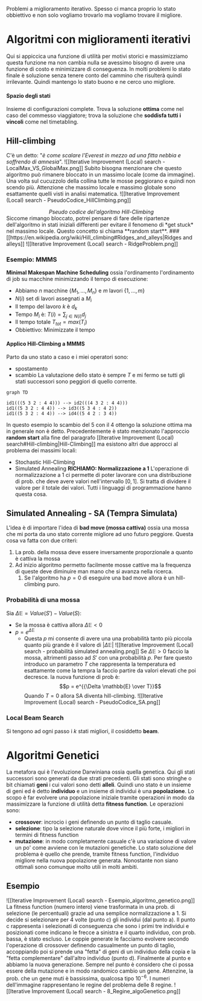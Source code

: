 Problemi a miglioramento iterativo. Spesso ci manca proprio lo stato obbiettivo e non solo vogliamo trovarlo ma vogliamo trovare il migliore. 

# Algoritmi con miglioramenti iterativi
Qui si appiccica una funzione di utilità per motivi storici e massimizziamo questa funzione ma non cambia nulla se avessimo bisogno di avere una funzione di costo e minimizzare di conseguenza. 
In molti problemi lo stato finale è soluzione senza tenere conto del cammino che risulterà quindi irrilevante. Quindi mantengo lo stato buono e ne cerco uno migliore.
#### Spazio degli stati
Insieme di configurazioni complete. Trova la soluzione **ottima** come nel caso del commesso viaggiatore; trova la soluzione che **soddisfa tutti i vincoli** come nel timetabling.

## Hill-climbing 
C'è un detto: "*è come scalare l'Everest in mezzo ad una fitta nebbia e soffrendo di amnesia*".
![[Iterative Improvement (Local) search - LocalMax_VS_GlobalMax.png]]
Subito bisogna menzionare che questo algoritmo può rimanere bloccato in un massimo locale (come da immagine). Una volta sul cucuzzolo della collina tutte le mosse peggiorano e quindi non scendo più. Attenzione che massimo locale e massimo globale sono esattamente quelli visti in analisi matematica.
![[Iterative Improvement (Local) search - PseudoCodice_HillClimbing.png]]
<center style="font-style:italic">Pseudo codice del'algoritmo Hill-Climbing</center>
Siccome rimango bloccato, potrei pensare di fare delle ripartenze dell'algoritmo in stati iniziali differenti per evitare il fenomeno di *get stuck* nel massimo locale. Questo concetto si chiama **random start**.
### [[https://en.wikipedia.org/wiki/Hill_climbing#Ridges_and_alleys|Ridges and alleys]]
![[Iterative Improvement (Local) search - RidgeProblem.png]]

### Esempio: MMMS
**Minimal Makespan Machine Scheduling** ossia l'ordinamento l'ordinamento di job su macchine minimizzando il tempo di esecuzione:
+ Abbiamo $n$ macchine $\{M_1, ..., M_n\}$ e $m$ lavori $\{1, ..., m\}$
+ $N(i)$ set di lavori assegnati a $M_i$
+ Il tempo del lavoro $k$ è $d_k$
+ Tempo $M_i$ è: $T(i) = \sum_{j\in N(i)}{d_j}$
+ Il tempo totale $T_{tot} = max(T_i)$
+ Obbiettivo: Minimizzate il tempo

#### Applico Hill-Climbing a MMMS
Parto da uno stato a caso e i miei operatori sono:
+ spostamento
+ scambio
La valutazione dello stato è sempre $T$ e mi fermo se tutti gli stati successori sono peggiori di quello corrente. 
```mermaid 
graph TD 

id1(((5 3 2 : 4 4))) --> id2(((4 3 2 : 4 4)))
id1((5 3 2 : 4 4)) --> id3((5 3 4 : 4 2))
id1((5 3 2 : 4 4)) --> id4((5 4 2 : 3 4))
```
In questo esempio lo scambio del 5 con il 4 ottengo la soluzione ottima ma in generale non è detto.
Precedentemente è stato menzionato l'approccio **random start** alla fine del paragrafo [[Iterative Improvement (Local) search#Hill-climbing|Hill-Climbing]] ma esistono altri due approcci al problema dei massimi locali:
+ Stochastic Hill-Climbing
+ Simulated Annealing
**RICHIAMO: Normalizzazione a 1**
L'operazione di normalizzazione a 1 ci permette di poter lavorare con una distribuzione di prob. che deve avere valori nell'intervallo $[0,1]$. Si tratta di dividere il valore per il totale dei valori. Tutti i linguaggi di programmazione hanno questa cosa. 

## Simulated Annealing - SA (Tempra Simulata)
L'idea è di importare l'idea di **bad move (mossa cattiva)** ossia una mossa che mi porta da uno stato corrente migliore ad uno futuro peggiore. Questa cosa va fatta con due criteri:
1. La prob. della mossa deve essere inversamente proporzionale a quanto è cattiva la mossa
2. Ad inizio algoritmo permetto facilmente mosse cattive ma la frequenza di queste deve diminuire man mano che si avanza nella ricerca.
	1. Se l'algoritmo ha $p = 0$ di eseguire una bad move allora è un hill-climbing puro.
### Probabilità di una mossa
Sia $\Delta \mathbb{E} = Value(S') - Value(S)$:
+ Se la mossa è cattiva allora $\Delta \mathbb{E} < 0$
+ $p = e^{\Delta\mathbb{E}}$
	+ Questa $p$ mi consente di avere una una probabilità tanto più piccola quanto più grande è il valore di $|\Delta \mathbb{E}|$ 
![[Iterative Improvement (Local) search - probabilità simulated annealing.png]]
Se $\Delta \mathbb{E} > 0$ faccio la mossa, altrimenti passo ad $S'$ con una probabilità $p$. Per fare questo introduco un parametro $T$ che rappresenta la temperatura ed esattamente come la tempra la faccio partire da valori elevati che poi decresce. la nuova funzione di prob è: $$p = e^{{\Delta \mathbb{E} \over T}}$$
Quando $T = 0$ allora SA diventa hill-climbing. 
![[Iterative Improvement (Local) search - PseudoCodice_SA.png]]

### Local Beam Search
Si tengono ad ogni passo i $k$ stati migliori, il cosiddetto **beam**. 

# Algoritmi Genetici
La metafora qui è l'evoluzione Darwiniana ossia quella genetica. Qui gli stati successori sono generati da due strati precedenti. Gli stati sono stringhe o bit chiamati **geni** i cui valori sono detti **alleli**. Quindi uno stato è un insieme di geni ed è detto **individuo** e un insieme di individui è una **popolazione**. 
Lo scopo è far evolvere una popolazione iniziale tramite operazioni in modo da massimizzare la funzione di utilità detta **fitness function**. Le operazioni sono:
+ **crossover**: incrocio i geni definendo un punto di taglio casuale.
+ **selezione**: tipo la selezione naturale dove vince il più forte, i migliori in termini di fitness function
+ **mutazione**: in modo completamente casuale c'è una variazione di valore un po' come avviene con le mutazioni genetiche.
Lo stato soluzione del problema è quello che prende, tramite fitness function, l'individuo migliore nella nuova popolazione generata.
Nonostante non siano ottimali sono comunque molto utili in molti ambiti.
## Esempio 
![[Iterative Improvement (Local) search - Esempio_algoritmo_genetico.png]]
La fitness function (numero intero) viene trasformata in una prob. di selezione (le percentuali) grazie ad una semplice normalizzazione a 1. Si decide si selezionare per 4 volte (punto c) gli individui (dal punto a). Il punto c rappresenta i selezionati di conseguenza che sono i primi tre individui e posizionati come indicano le frecce a sinistra e il quarto individuo, con prob. bassa, è stato escluso. Le coppie generate le facciamo evolvere secondo l'operazione di crossover definendo casualmente un punto di taglio, accoppiando poi si prende una "fetta" di geni di un individuo della copia e la "fetta complementare" dall'altro individuo (punto d). Finalmente al punto e abbiamo la nuova generazione. Sempre nel punto è considero che ci possa essere della mutazione e in modo randomico cambio un gene. Attenzine, la prob. che un gene muti è bassissima, qualcosa tipo $10^{-6}$.
I numeri dell'immagine rappresentano le regine del problema delle 8 regine.
![[Iterative Improvement (Local) search - 8_Regine_algoGenetico.png]]
